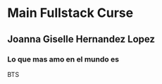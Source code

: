 # Main Fullstack Curse 

## Joanna Giselle Hernandez Lopez

### Lo  que mas amo en el mundo es 

BTS